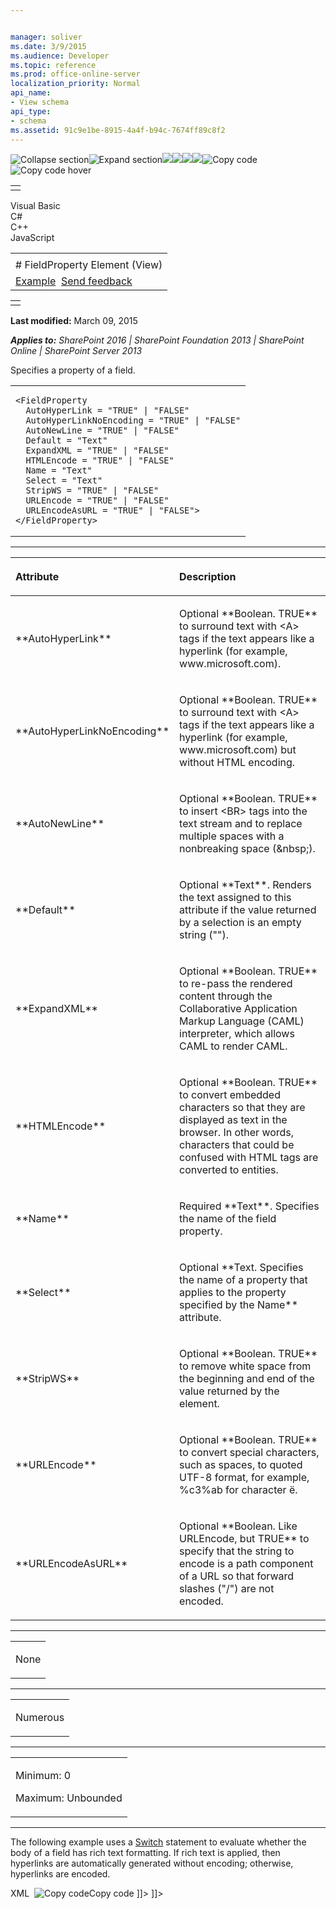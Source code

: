 ```yaml
---


manager: soliver
ms.date: 3/9/2015
ms.audience: Developer
ms.topic: reference
ms.prod: office-online-server
localization_priority: Normal
api_name:
- View schema
api_type:
- schema
ms.assetid: 91c9e1be-8915-4a4f-b94c-7674ff89c8f2
---
```


![Collapse
section](../icons/collapse_all.gif "Collapse section")![Expand
section](../icons/expand_all.gif "Expand section")![](../icons/collapse_all.gif)![](../icons/expand_all.gif)![](../icons/dropdown.gif)![](../icons/dropdownHover.gif)![Copy
code](../icons/copycode.gif "Copy code")![Copy code
hover](../icons/copycodeHighlight.gif "Copy code hover")
<table>
<tbody>
<tr class="odd">
<td align="left"></td>
</tr>
</tbody>
</table>

Visual Basic  
C\#  
C++  
JavaScript  

<table>
<tbody>
<tr class="odd">
<td align="left"><span id="runningHeaderText"></span></td>
</tr>
<tr class="even">
<td align="left"># FieldProperty Element (View)</td>
</tr>
<tr class="odd">
<td align="left"><a href="#exampleToggle">Example</a>  <span id="headfeedbackarea" class="feedbackhead"><a href="javascript:SubmitFeedback(&#39;docthis@Microsoft.com&#39;,&#39;&#39;,&#39;&#39;,&#39;&#39;,&#39;1.0.18082.1225&#39;,&#39;%0\dThank%20you%20for%20your%20feedback.%20The%20developer%20writing%20teams%20use%20your%20feedback%20to%20improve%20documentation.%20While%20we%20are%20reviewing%20your%20feedback,%20we%20may%20send%20you%20e-mail%20to%20ask%20for%20clarification%20or%20feedback%20on%20a%20solution.%20We%20do%20not%20use%20your%20e-mail%20address%20for%20any%20other%20purpose%20and%20we%20delete%20it%20after%20we%20finish%20our%20review.%0\AFor%20further%20information%20about%20the%20privacy%20policies%20of%20Microsoft,%20please%20see%20http://privacy.microsoft.com/en-us/default.aspx.%0\A%0\d&#39;,&#39;Customer%20feedback&#39;);">Send feedback</a></span></td>
</tr>
</tbody>
</table>

<table>
<colgroup>
<col width="100%" />
</colgroup>
<tbody>
<tr class="odd">
<td align="left"></td>
</tr>
</tbody>
</table>

**Last modified:** March 09, 2015

***Applies to:** SharePoint 2016 | SharePoint Foundation 2013 |
SharePoint Online | SharePoint Server 2013*

Specifies a property of a field.

<span codelanguage="other"></span>
<table>
<colgroup>
<col width="100%" />
</colgroup>
<tbody>
<tr class="odd">
<td align="left"><pre><code>&lt;FieldProperty
  AutoHyperLink = &quot;TRUE&quot; | &quot;FALSE&quot;
  AutoHyperLinkNoEncoding = &quot;TRUE&quot; | &quot;FALSE&quot;
  AutoNewLine = &quot;TRUE&quot; | &quot;FALSE&quot;
  Default = &quot;Text&quot;
  ExpandXML = &quot;TRUE&quot; | &quot;FALSE&quot;
  HTMLEncode = &quot;TRUE&quot; | &quot;FALSE&quot;
  Name = &quot;Text&quot;
  Select = &quot;Text&quot;
  StripWS = &quot;TRUE&quot; | &quot;FALSE&quot;
  URLEncode = &quot;TRUE&quot; | &quot;FALSE&quot;
  URLEncodeAsURL = &quot;TRUE&quot; | &quot;FALSE&quot;&gt;
&lt;/FieldProperty&gt;</code></pre></td>
</tr>
</tbody>
</table>


-----------------------------------------------------------------------------------------------------------------------------------------------------------------------------------------------

<table>
<colgroup>
<col width="50%" />
<col width="50%" />
</colgroup>
<thead>
<tr class="header">
<th align="left"><p>Attribute</p></th>
<th align="left"><p>Description</p></th>
</tr>
</thead>
<tbody>
<tr class="odd">
<td align="left"><p>**AutoHyperLink**</p></td>
<td align="left"><p>Optional **Boolean</span>. <span class="keyword">TRUE** to surround text with &lt;A&gt; tags if the text appears like a hyperlink (for example, www.microsoft.com).</p></td>
</tr>
<tr class="even">
<td align="left"><p>**AutoHyperLinkNoEncoding**</p></td>
<td align="left"><p>Optional **Boolean</span>. <span class="keyword">TRUE** to surround text with &lt;A&gt; tags if the text appears like a hyperlink (for example, www.microsoft.com) but without HTML encoding.</p></td>
</tr>
<tr class="odd">
<td align="left"><p>**AutoNewLine**</p></td>
<td align="left"><p>Optional **Boolean</span>. <span class="keyword">TRUE** to insert &lt;BR&gt; tags into the text stream and to replace multiple spaces with a nonbreaking space (&amp;nbsp;).</p></td>
</tr>
<tr class="even">
<td align="left"><p>**Default**</p></td>
<td align="left"><p>Optional **Text**. Renders the text assigned to this attribute if the value returned by a selection is an empty string (&quot;&quot;).</p></td>
</tr>
<tr class="odd">
<td align="left"><p>**ExpandXML**</p></td>
<td align="left"><p>Optional **Boolean</span>. <span class="keyword">TRUE** to re-pass the rendered content through the Collaborative Application Markup Language (CAML) interpreter, which allows CAML to render CAML.</p></td>
</tr>
<tr class="even">
<td align="left"><p>**HTMLEncode**</p></td>
<td align="left"><p>Optional **Boolean</span>. <span class="keyword">TRUE** to convert embedded characters so that they are displayed as text in the browser. In other words, characters that could be confused with HTML tags are converted to entities.</p></td>
</tr>
<tr class="odd">
<td align="left"><p>**Name**</p></td>
<td align="left"><p>Required **Text**. Specifies the name of the field property.</p></td>
</tr>
<tr class="even">
<td align="left"><p>**Select**</p></td>
<td align="left"><p>Optional **Text</span>. Specifies the name of a property that applies to the property specified by the <span class="keyword">Name** attribute.</p></td>
</tr>
<tr class="odd">
<td align="left"><p>**StripWS**</p></td>
<td align="left"><p>Optional **Boolean</span>. <span class="keyword">TRUE** to remove white space from the beginning and end of the value returned by the element.</p></td>
</tr>
<tr class="even">
<td align="left"><p>**URLEncode**</p></td>
<td align="left"><p>Optional **Boolean</span>. <span class="keyword">TRUE** to convert special characters, such as spaces, to quoted UTF-8 format, for example, %c3%ab for character ë.</p></td>
</tr>
<tr class="odd">
<td align="left"><p>**URLEncodeAsURL**</p></td>
<td align="left"><p>Optional **Boolean</span>. Like <span class="keyword">URLEncode</span>, but <span class="keyword">TRUE** to specify that the string to encode is a path component of a URL so that forward slashes (&quot;/&quot;) are not encoded.</p></td>
</tr>
</tbody>
</table>


---------------------------------------------------------------------------------------------------------------------------------------------------------------------------------------------------

<table>
<colgroup>
<col width="100%" />
</colgroup>
<tbody>
<tr class="odd">
<td align="left"><p>None</p></td>
</tr>
</tbody>
</table>


----------------------------------------------------------------------------------------------------------------------------------------------------------------------------------------------------

<table>
<colgroup>
<col width="100%" />
</colgroup>
<tbody>
<tr class="odd">
<td align="left"><p>Numerous</p></td>
</tr>
</tbody>
</table>


------------------------------------------------------------------------------------------------------------------------------------------------------------------------------------------------

<table>
<colgroup>
<col width="100%" />
</colgroup>
<tbody>
<tr class="odd">
<td align="left"><p>Minimum: 0</p>
<p>Maximum: Unbounded</p></td>
</tr>
</tbody>
</table>


------------------------------------------------------------------------------------------------------------------------------------------------------------------------------------------

The following example uses a
[Switch](switch-element-view.htm) statement to evaluate
whether the body of a field has rich text formatting. If rich text is
applied, then hyperlinks are automatically generated without encoding;
otherwise, hyperlinks are encoded.

<span codelanguage="xmlLang"></span>
XML 
<span class="copyCode" onclick="CopyCode(this)"
onkeypress="CopyCode_CheckKey(this, event)"
onmouseover="ChangeCopyCodeIcon(this)"
onmouseout="ChangeCopyCodeIcon(this)" tabindex="0">![Copy
code](../icons/copycode.gif "Copy code")Copy code</span>
    <Switch>
       <Expr>
          <FieldProperty Name="Body" Select="RichText" />
       </Expr>
       <Case Value="TRUE">
          <HTML><![CDATA[ <div> ]]></HTML>
          <Limit Len="250" AutoHyperLinkNoEncoding="TRUE" MoreText="...">
             <Column Name="Body" />
          </Limit>
          <HTML><![CDATA[ </div> ]]></HTML>
       </Case>
       <Default>
          <Limit Len="250" MoreText="..." AutoHyperLink="TRUE" 
                AutoNewLine="TRUE">
             <Column Name="Body" />
          </Limit>
       </Default>
    </Switch>








